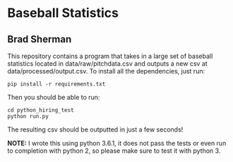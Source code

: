 Baseball Statistics
===================

Brad Sherman
------------

This repository contains a program that takes in a large set of baseball statistics located in data/raw/pitchdata.csv and outputs a new csv at data/processed/output.csv. To install all the dependencies, just run:
```
pip install -r requirements.txt
```
Then you should be able to run:
```
cd python_hiring_test
python run.py
```
The resulting csv should be outputted in just a few seconds!

**NOTE:** I wrote this using python 3.6.1, it does not pass the tests or even run to completion with python 2, so please make sure to test it with python 3.